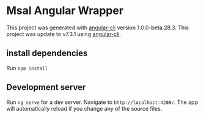 # Msal Angular Wrapper

This project was generated with [angular-cli](https://github.com/angular/angular-cli) version 1.0.0-beta.28.3.
This project was update to v7.3.1 using [angular-cli](https://github.com/angular/angular-cli).

## install dependencies
Run `npm install`

## Development server
Run `ng serve` for a dev server. Navigate to `http://localhost:4200/`. The app will automatically reload if you change any of the source files.

